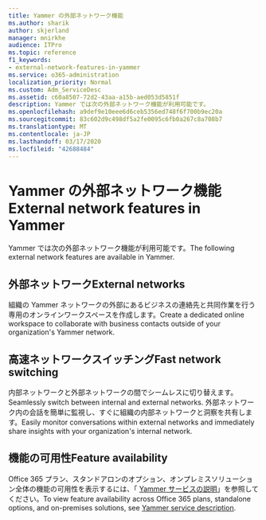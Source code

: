 ```yaml
---
title: Yammer の外部ネットワーク機能
ms.author: sharik
author: skjerland
manager: mnirkhe
audience: ITPro
ms.topic: reference
f1_keywords:
- external-network-features-in-yammer
ms.service: o365-administration
localization_priority: Normal
ms.custom: Adm_ServiceDesc
ms.assetid: c60a8507-72d2-43aa-a15b-aed053d5851f
description: Yammer では次の外部ネットワーク機能が利用可能です。
ms.openlocfilehash: a9def9e10eee6d6ceb5356ed748f6f700b9ec20a
ms.sourcegitcommit: 83c602d9c498df5a2fe0095c6fb0a267c8a708b7
ms.translationtype: MT
ms.contentlocale: ja-JP
ms.lasthandoff: 03/17/2020
ms.locfileid: "42688484"
---
```

# <a name="external-network-features-in-yammer"></a><span data-ttu-id="12d1b-103">Yammer の外部ネットワーク機能</span><span class="sxs-lookup"><span data-stu-id="12d1b-103">External network features in Yammer</span></span>

<span data-ttu-id="12d1b-104">Yammer では次の外部ネットワーク機能が利用可能です。</span><span class="sxs-lookup"><span data-stu-id="12d1b-104">The following external network features are available in Yammer.</span></span>
  
## <a name="external-networks"></a><span data-ttu-id="12d1b-105">外部ネットワーク</span><span class="sxs-lookup"><span data-stu-id="12d1b-105">External networks</span></span>

<span data-ttu-id="12d1b-106">組織の Yammer ネットワークの外部にあるビジネスの連絡先と共同作業を行う専用のオンラインワークスペースを作成します。</span><span class="sxs-lookup"><span data-stu-id="12d1b-106">Create a dedicated online workspace to collaborate with business contacts outside of your organization's Yammer network.</span></span>
  
## <a name="fast-network-switching"></a><span data-ttu-id="12d1b-107">高速ネットワークスイッチング</span><span class="sxs-lookup"><span data-stu-id="12d1b-107">Fast network switching</span></span>

<span data-ttu-id="12d1b-108">内部ネットワークと外部ネットワークの間でシームレスに切り替えます。</span><span class="sxs-lookup"><span data-stu-id="12d1b-108">Seamlessly switch between internal and external networks.</span></span> <span data-ttu-id="12d1b-109">外部ネットワーク内の会話を簡単に監視し、すぐに組織の内部ネットワークと洞察を共有します。</span><span class="sxs-lookup"><span data-stu-id="12d1b-109">Easily monitor conversations within external networks and immediately share insights with your organization's internal network.</span></span>
  
## <a name="feature-availability"></a><span data-ttu-id="12d1b-110">機能の可用性</span><span class="sxs-lookup"><span data-stu-id="12d1b-110">Feature availability</span></span>

<span data-ttu-id="12d1b-111">Office 365 プラン、スタンドアロンのオプション、オンプレミスソリューション全体の機能の可用性を表示するには、「 [Yammer サービスの説明](yammer-service-description.md)」を参照してください。</span><span class="sxs-lookup"><span data-stu-id="12d1b-111">To view feature availability across Office 365 plans, standalone options, and on-premises solutions, see [Yammer service description](yammer-service-description.md).</span></span>